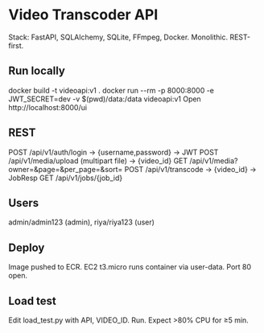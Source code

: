 # Video Transcoder API

Stack: FastAPI, SQLAlchemy, SQLite, FFmpeg, Docker. Monolithic. REST-first.

## Run locally
docker build -t videoapi:v1 .
docker run --rm -p 8000:8000 -e JWT_SECRET=dev -v $(pwd)/data:/data videoapi:v1
Open http://localhost:8000/ui

## REST
POST /api/v1/auth/login  -> {username,password} -> JWT
POST /api/v1/media/upload (multipart file) -> {video_id}
GET  /api/v1/media?owner=&page=&per_page=&sort=
POST /api/v1/transcode -> {video_id} -> JobResp
GET  /api/v1/jobs/{job_id}

## Users
admin/admin123 (admin), riya/riya123 (user)

## Deploy
Image pushed to ECR. EC2 t3.micro runs container via user-data. Port 80 open.

## Load test
Edit load_test.py with API, VIDEO_ID. Run. Expect >80% CPU for ≥5 min.

